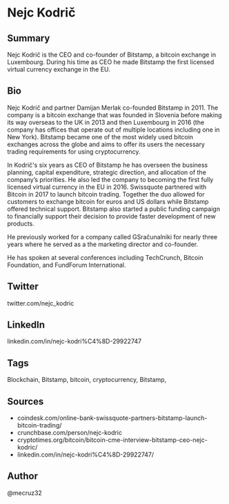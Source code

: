 # Nejc Kodrič

## Summary
Nejc Kodrič is the CEO and co-founder of Bitstamp, a bitcoin exchange in Luxembourg. During his time as CEO he made Bitstamp the first licensed virtual currency exchange in the EU.

## Bio
Nejc Kodrič and partner Damijan Merlak co-founded Bitstamp in 2011. The company is a bitcoin exchange that was founded in Slovenia before making its way overseas to the UK in 2013 and then Luxembourg in 2016 (the company has offices that operate out of multiple locations including one in New York). Bitstamp became one of the most widely used bitcoin exchanges across the globe and aims to offer its users the necessary trading requirements for using cryptocurrency. 

In Kodrič's six years as CEO of Bitstamp he has overseen the business planning, capital expenditure, strategic direction, and allocation of the company’s priorities. He also led the company to becoming the first fully licensed virtual currency in the EU in 2016. Swissquote partnered with Bitcoin in 2017 to launch bitcoin trading. Together the duo allowed for customers to exchange bitcoin for euros and US dollars while Bitstamp offered technical support. Bitstamp also started a public funding campaign to financially support their decision to provide faster development of new products.

He previously worked for a company called GSračunalniki for nearly three years where he served as a the marketing director and co-founder.

He has spoken at several conferences including TechCrunch, Bitcoin Foundation, and FundForum International.

## Twitter
twitter.com/nejc_kodric

## LinkedIn
linkedin.com/in/nejc-kodri%C4%8D-29922747

## Tags
Blockchain, Bitstamp, bitcoin, cryptocurrency, Bitstamp,

## Sources
- coindesk.com/online-bank-swissquote-partners-bitstamp-launch-bitcoin-trading/
- crunchbase.com/person/nejc-kodric
- cryptotimes.org/bitcoin/bitcoin-cme-interview-bitstamp-ceo-nejc-kodric/
- linkedin.com/in/nejc-kodri%C4%8D-29922747/

## Author
@mecruz32
